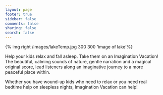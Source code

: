 ```yaml
---
layout: page
footer: true
sidebar: false
comments: false
sharing: false
search: false
---
```

{% img right /images/lakeTemp.jpg 300 300 'image of lake'%}

Help your kids relax and fall asleep.  Take them on an Imagination Vacation!  The beautiful, calming sounds of nature, gentle narration and a magical original score, lead listeners along an imaginative journey to a more peaceful place within. 

Whether you have wound-up kids who need to relax or you need real bedtime help on sleepless nights, Imagination Vacation can help!

